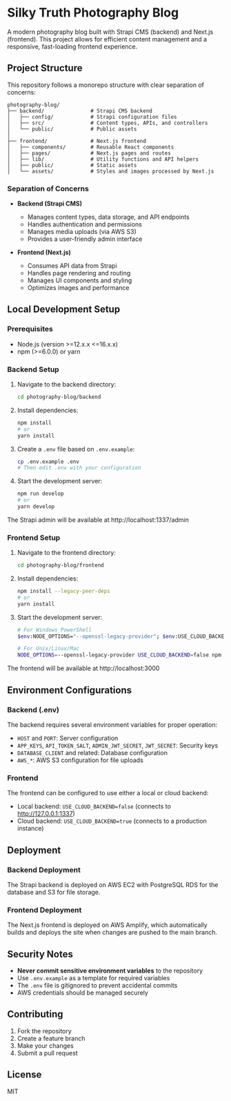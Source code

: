 # Silky Truth Photography Blog

A modern photography blog built with Strapi CMS (backend) and Next.js (frontend). This project allows for efficient content management and a responsive, fast-loading frontend experience.

## Project Structure

This repository follows a monorepo structure with clear separation of concerns:

```
photography-blog/
├── backend/               # Strapi CMS backend
│   ├── config/            # Strapi configuration files
│   ├── src/               # Content types, APIs, and controllers
│   └── public/            # Public assets
│
├── frontend/              # Next.js frontend
│   ├── components/        # Reusable React components
│   ├── pages/             # Next.js pages and routes
│   ├── lib/               # Utility functions and API helpers
│   ├── public/            # Static assets
│   └── assets/            # Styles and images processed by Next.js
```

### Separation of Concerns

- **Backend (Strapi CMS)**
  - Manages content types, data storage, and API endpoints
  - Handles authentication and permissions
  - Manages media uploads (via AWS S3)
  - Provides a user-friendly admin interface

- **Frontend (Next.js)**
  - Consumes API data from Strapi
  - Handles page rendering and routing
  - Manages UI components and styling
  - Optimizes images and performance

## Local Development Setup

### Prerequisites

- Node.js (version >=12.x.x <=16.x.x)
- npm (>=6.0.0) or yarn

### Backend Setup

1. Navigate to the backend directory:
   ```bash
   cd photography-blog/backend
   ```

2. Install dependencies:
   ```bash
   npm install
   # or
   yarn install
   ```

3. Create a `.env` file based on `.env.example`:
   ```bash
   cp .env.example .env
   # Then edit .env with your configuration
   ```

4. Start the development server:
   ```bash
   npm run develop
   # or
   yarn develop
   ```

The Strapi admin will be available at http://localhost:1337/admin

### Frontend Setup

1. Navigate to the frontend directory:
   ```bash
   cd photography-blog/frontend
   ```

2. Install dependencies:
   ```bash
   npm install --legacy-peer-deps
   # or
   yarn install
   ```

3. Start the development server:
   ```bash
   # For Windows PowerShell
   $env:NODE_OPTIONS="--openssl-legacy-provider"; $env:USE_CLOUD_BACKEND="false"; npm run dev
   
   # For Unix/Linux/Mac
   NODE_OPTIONS=--openssl-legacy-provider USE_CLOUD_BACKEND=false npm run dev
   ```

The frontend will be available at http://localhost:3000

## Environment Configurations

### Backend (.env)

The backend requires several environment variables for proper operation:

- `HOST` and `PORT`: Server configuration
- `APP_KEYS`, `API_TOKEN_SALT`, `ADMIN_JWT_SECRET`, `JWT_SECRET`: Security keys
- `DATABASE_CLIENT` and related: Database configuration
- `AWS_*`: AWS S3 configuration for file uploads

### Frontend

The frontend can be configured to use either a local or cloud backend:

- Local backend: `USE_CLOUD_BACKEND=false` (connects to http://127.0.0.1:1337)
- Cloud backend: `USE_CLOUD_BACKEND=true` (connects to a production instance)

## Deployment

### Backend Deployment

The Strapi backend is deployed on AWS EC2 with PostgreSQL RDS for the database and S3 for file storage.

### Frontend Deployment

The Next.js frontend is deployed on AWS Amplify, which automatically builds and deploys the site when changes are pushed to the main branch.

## Security Notes

- **Never commit sensitive environment variables** to the repository
- Use `.env.example` as a template for required variables
- The `.env` file is gitignored to prevent accidental commits
- AWS credentials should be managed securely

## Contributing

1. Fork the repository
2. Create a feature branch
3. Make your changes
4. Submit a pull request

## License

MIT